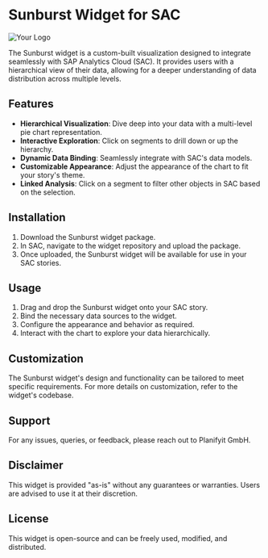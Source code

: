 # Sunburst Widget for SAC

![Your Logo](https://yourwebsite.github.io/SunburstWidget/Your_Logo.png)

The Sunburst widget is a custom-built visualization designed to integrate seamlessly with SAP Analytics Cloud (SAC). It provides users with a hierarchical view of their data, allowing for a deeper understanding of data distribution across multiple levels.

## Features

- **Hierarchical Visualization**: Dive deep into your data with a multi-level pie chart representation.
- **Interactive Exploration**: Click on segments to drill down or up the hierarchy.
- **Dynamic Data Binding**: Seamlessly integrate with SAC's data models.
- **Customizable Appearance**: Adjust the appearance of the chart to fit your story's theme.
- **Linked Analysis**: Click on a segment to filter other objects in SAC based on the selection.

## Installation

1. Download the Sunburst widget package.
2. In SAC, navigate to the widget repository and upload the package.
3. Once uploaded, the Sunburst widget will be available for use in your SAC stories.

## Usage

1. Drag and drop the Sunburst widget onto your SAC story.
2. Bind the necessary data sources to the widget.
3. Configure the appearance and behavior as required.
4. Interact with the chart to explore your data hierarchically.

## Customization

The Sunburst widget's design and functionality can be tailored to meet specific requirements. For more details on customization, refer to the widget's codebase.

## Support

For any issues, queries, or feedback, please reach out to Planifyit GmbH.

## Disclaimer

This widget is provided "as-is" without any guarantees or warranties. Users are advised to use it at their discretion.

## License

This widget is open-source and can be freely used, modified, and distributed.


